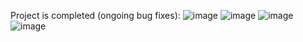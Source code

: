 Project is completed (ongoing bug fixes): 
![image](https://github.com/kolibriof/smart_movie_search/assets/122736279/9160dc13-c849-4cd0-befe-755d59a0d71c)
![image](https://github.com/kolibriof/smart_movie_search/assets/122736279/a44c75e1-f623-4812-9a5c-5351a56b764d)
![image](https://github.com/kolibriof/smart_movie_search/assets/122736279/a5ff8338-95e7-4c36-864a-a421a17a0f17)
![image](https://github.com/kolibriof/smart_movie_search/assets/122736279/91d99f0e-e9e8-457e-aedc-324c7cfabbfb)


